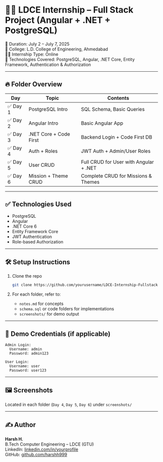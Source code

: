 # 👨‍💻 LDCE Internship – Full Stack Project (Angular + .NET + PostgreSQL)

📅 Duration: July 2 – July 7, 2025  
🏫 College: L.D. College of Engineering, Ahmedabad  
👨‍🎓 Internship Type: Online  
🧠 Technologies Covered: PostgreSQL, Angular, .NET Core, Entity Framework, Authentication & Authorization

---

## 🔥 Folder Overview

| Day | Topic | Contents |
|-----|-------|----------|
| ✅ Day 1 | PostgreSQL Intro | SQL Schema, Basic Queries |
| ✅ Day 2 | Angular Intro | Basic Angular App |
| ✅ Day 3 | .NET Core + Code First | Backend Login + Code First DB |
| ✅ Day 4 | Auth + Roles | JWT Auth + Admin/User Roles |
| ✅ Day 5 | User CRUD | Full CRUD for User with Angular + .NET |
| ✅ Day 6 | Mission + Theme CRUD | Complete CRUD for Missions & Themes |

---

## ✅ Technologies Used

- PostgreSQL
- Angular
- .NET Core 6
- Entity Framework Core
- JWT Authentication
- Role-based Authorization

---

## 🛠️ Setup Instructions

1. Clone the repo
   ```bash
   git clone https://github.com/yourusername/LDCE-Internship-Fullstack-July2025.git
   ```

2. For each folder, refer to:
   - `notes.md` for concepts
   - `schema.sql` or code folders for implementations
   - `screenshots/` for demo output

---

## 🔐 Demo Credentials (if applicable)

```
Admin Login:
  Username: admin
  Password: admin123

User Login:
  Username: user
  Password: user123
```

---

## 🖼️ Screenshots

Located in each folder (`Day 4`, `Day 5`, `Day 6`) under `screenshots/`

---

## ✍️ Author

**Harsh H.**  
B.Tech Computer Engineering – LDCE (GTU)  
LinkedIn: [linkedin.com/in/yourprofile](https://linkedin.com/in/yourprofile)  
GitHub: [github.com/harshh999](https://github.com/harshh999)
